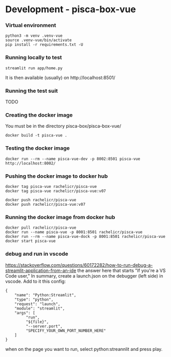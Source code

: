 
# Development - pisca-box-vue

### Virtual environment
```
python3 -m venv .venv-vue
source .venv-vue/bin/activate
pip install -r requirements.txt -U
```

### Running locally to test
```
streamlit run app/home.py
```
It is then available (usually) on http://localhost:8501/

### Running the test suit
TODO

### Creating the docker image
You must be in the directory pisca-box/pisca-box-vue/
```
docker build -t pisca-vue .
```

### Testing the docker image
```
docker run --rm --name pisca-vue-dev -p 8002:8501 pisca-vue
http://localhost:8002/
```

### Pushing the docker image to docker hub
```
docker tag pisca-vue rachelicr/pisca-vue
docker tag pisca-vue rachelicr/pisca-vue:v07

docker push rachelicr/pisca-vue
docker push rachelicr/pisca-vue:v07
```

### Running the docker image from docker hub
```
docker pull rachelicr/pisca-vue
docker run --name pisca-vue -p 8001:8501 rachelicr/pisca-vue
docker run --rm --name pisca-vue-dock -p 8001:8501 rachelicr/pisca-vue
docker start pisca-vue
```


### debug and run in vscode
https://stackoverflow.com/questions/60172282/how-to-run-debug-a-streamlit-application-from-an-ide
the answer here that starts "If you're a VS Code user,"
In summary, create a launch.json on the debugger (left side) in vscode. Add to it this config:
```
{
    "name": "Python:Streamlit",
    "type": "python",
    "request": "launch",
    "module": "streamlit",
    "args": [
         "run",
         "${file}",
         "--server.port",
         "SPECIFY_YOUR_OWN_PORT_NUMBER_HERE"
    ]
}
```
when on the page you want to run, select python:streannlit and press play.






